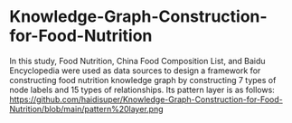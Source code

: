 # Knowledge-Graph-Construction-for-Food-Nutrition

In this study, Food Nutrition, China Food Composition List, and Baidu Encyclopedia were used as data sources to design a framework for constructing food nutrition knowledge graph by constructing 7 types of node labels and 15 types of relationships.
Its pattern layer is as follows:
https://github.com/haidisuper/Knowledge-Graph-Construction-for-Food-Nutrition/blob/main/pattern%20layer.png
